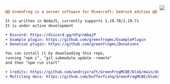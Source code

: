 <img src="https://camo.githubusercontent.com/5766bb5bc89960c611cf479219f4acecf766f6314f070bfb728d772f1267f4db/68747470733a2f2f677265656e66726f672e66313437303334383531312e776f726b6572732e6465762f66617669636f6e2e69636f" align="right">

```diff
@@ GreenFrog is a server software for Minecraft: bedrock edition @@

It is written in NodeJS, currently supports 1.19.70/1.19.71
It is under active development

+ Discord: https://discord.gg/UFqrnAbqjP
+ Example plugin: https://github.com/greenfrogmc/ExamplePlugin
+ Donation plugin: https://github.com/greenfrogmc/Donations

You can install it by downloading this repo, 
running "npm i", "git submodule update -remote"
and then "npm run start"

+ Credits: https://github.com/andriycraft/GreenFrogMCBE/blob/main/docs/Credits.md
+ Multilang docs: https://github.com/bufferfishq/GreenFrogMCBE/blob/main/docs/Multilang.md
```
